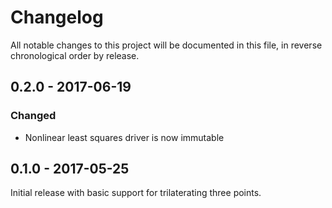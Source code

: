 # Changelog

All notable changes to this project will be documented in this file, in reverse chronological order by release.

## 0.2.0 - 2017-06-19

### Changed
- Nonlinear least squares driver is now immutable

## 0.1.0 - 2017-05-25

Initial release with basic support for trilaterating three points.